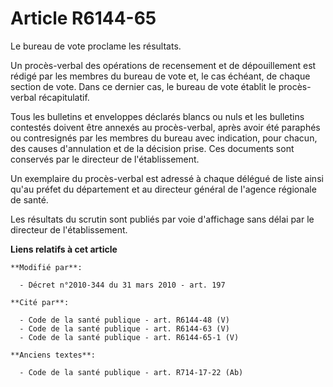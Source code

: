 # Article R6144-65

Le bureau de vote proclame les résultats.

Un procès-verbal des opérations de recensement et de dépouillement est rédigé par les membres du bureau de vote et, le cas
échéant, de chaque section de vote. Dans ce dernier cas, le bureau de vote établit le procès-verbal récapitulatif.

Tous les bulletins et enveloppes déclarés blancs ou nuls et les bulletins contestés doivent être annexés au procès-verbal,
après avoir été paraphés ou contresignés par les membres du bureau avec indication, pour chacun, des causes d'annulation et
de la décision prise. Ces documents sont conservés par le directeur de l'établissement.

Un exemplaire du procès-verbal est adressé à chaque délégué de liste ainsi qu'au préfet du département et au directeur
général de l'agence régionale de santé.

Les résultats du scrutin sont publiés par voie d'affichage sans délai par le directeur de l'établissement.

**Liens relatifs à cet article**

	**Modifié par**:

	  - Décret n°2010-344 du 31 mars 2010 - art. 197

	**Cité par**:

	  - Code de la santé publique - art. R6144-48 (V)
	  - Code de la santé publique - art. R6144-63 (V)
	  - Code de la santé publique - art. R6144-65-1 (V)

	**Anciens textes**:

	  - Code de la santé publique - art. R714-17-22 (Ab)
